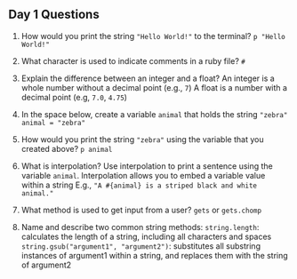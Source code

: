 ## Day 1 Questions

1. How would you print the string `"Hello World!"` to the terminal?
`p "Hello World!"`

1. What character is used to indicate comments in a ruby file?
`#`

1. Explain the difference between an integer and a float?
An integer is a whole number without a decimal point (e.g., `7`)
A float is a number with a decimal point (e.g, `7.0`, `4.75`)

1. In the space below, create a variable `animal` that holds the string `"zebra"`
`animal = "zebra"`

1. How would you print the string `"zebra"` using the variable that you created above?
`p animal`

1. What is interpolation? Use interpolation to print a sentence using the variable `animal`.
Interpolation allows you to embed a variable value within a string
E.g., `"A #{animal} is a striped black and white animal."`

1. What method is used to get input from a user?
`gets` or `gets.chomp`

1. Name and describe two common string methods:
`string.length`: calculates the length of a string, including all characters and spaces
`string.gsub("argument1", "argument2")`: substitutes all substring instances of argument1 within a string, and replaces them with the string of argument2
